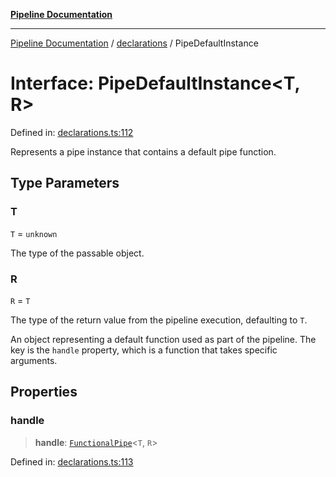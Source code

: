 [**Pipeline Documentation**](../../README.md)

***

[Pipeline Documentation](../../README.md) / [declarations](../README.md) / PipeDefaultInstance

# Interface: PipeDefaultInstance\<T, R\>

Defined in: [declarations.ts:112](https://github.com/stonemjs/pipeline/blob/2eff0e8e1fb564de78ed833206823c91f7932eb4/src/declarations.ts#L112)

Represents a pipe instance that contains a default pipe function.

## Type Parameters

### T

`T` = `unknown`

The type of the passable object.

### R

`R` = `T`

The type of the return value from the pipeline execution, defaulting to `T`.

An object representing a default function used as part of the pipeline.
The key is the `handle` property, which is a function that takes specific arguments.

## Properties

### handle

> **handle**: [`FunctionalPipe`](../type-aliases/FunctionalPipe.md)\<`T`, `R`\>

Defined in: [declarations.ts:113](https://github.com/stonemjs/pipeline/blob/2eff0e8e1fb564de78ed833206823c91f7932eb4/src/declarations.ts#L113)
